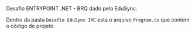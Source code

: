 Desafio ENTRYPOINT .NET - BRQ dado pela EduSync.

Dentro da pasta `Desafio EduSync IMC`  esta o arquivo `Program.cs` que contem o código do projeto.
